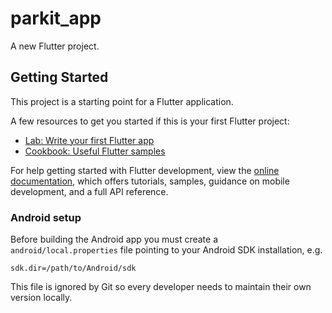 # parkit_app

A new Flutter project.

## Getting Started

This project is a starting point for a Flutter application.

A few resources to get you started if this is your first Flutter project:

- [Lab: Write your first Flutter app](https://docs.flutter.dev/get-started/codelab)
- [Cookbook: Useful Flutter samples](https://docs.flutter.dev/cookbook)

For help getting started with Flutter development, view the
[online documentation](https://docs.flutter.dev/), which offers tutorials,
samples, guidance on mobile development, and a full API reference.

### Android setup

Before building the Android app you must create a `android/local.properties`
file pointing to your Android SDK installation, e.g.

```
sdk.dir=/path/to/Android/sdk
```

This file is ignored by Git so every developer needs to maintain their own
version locally.
